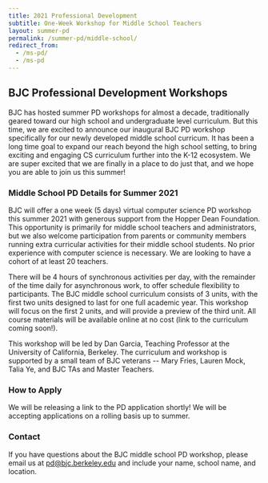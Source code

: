 ```yaml
---
title: 2021 Professional Development
subtitle: One-Week Workshop for Middle School Teachers
layout: summer-pd
permalink: /summer-pd/middle-school/
redirect_from:
  - /ms-pd/
  - /ms-pd
---
```


<!-- TODO: The last redirect URLs are temporary. -->

## BJC Professional Development Workshops

[pd-interest-form-link]: https://bjc.link/BJCinterest2020
[pathfinders-email]: mailto:Pathfinders@infosysfoundationusaevents.org
<!--[pd-app-link]: https://bjc.link/PD2019App. -->
<!-- ## [For Reference Only: 2019 Informational Flyer]({{ site.baseurl }}/documents/bjc-pd-2019-flyer.pdf) -->

BJC has hosted summer PD workshops for almost a decade, traditionally geared toward our high school and undergraduate level curriculum. But this time, we are excited to announce our inaugural BJC PD workshop specifically for our newly developed middle school curricum. It has been a long time goal to expand our reach beyond the high school setting, to bring exciting and engaging CS curriculum further into the K-12 ecosystem. We are super excited that we are finally in a place to do just that, and we hope you are able to join us this summer!

### Middle School PD Details for Summer 2021

BJC will offer a one week (5 days) virtual computer science PD workshop this summer 2021 with generous support from the Hopper Dean Foundation. This opportunity is primarily for middle school teachers and administrators, but we also welcome participation from parents or community members running extra curricular activities for their middle school students. No prior experience with computer science is necessary. We are looking to have a cohort of at least 20 teachers.

There will be 4 hours of synchronous activities per day, with the remainder of the time daily for asynchronous work, to offer schedule flexibility to participants. The BJC middle school curriculum consists of 3 units, with the first two units designed to last for one full academic year. This workshop will focus on the first 2 units, and will provide a preview of the third unit. All course materials will be available online at no cost (link to the curriculum coming soon!).

This workshop will be led by Dan Garcia, Teaching Professor at the University of California, Berkeley. The curriculum and workshop is supported by a small team of BJC veterans -- Mary Fries, Lauren Mock, Talia Ye, and BJC TAs and Master Teachers.

### How to Apply

We will be releasing a link to the PD application shortly! We will be accepting applications on a rolling basis up to summer.

### Contact

If you have questions about the BJC middle school PD workshop, please email us at [pd@bjc.berkeley.edu](mailto:pd@bjc.berkeley.edu) and include your name, school name, and location.
